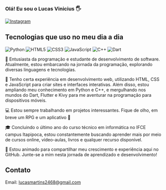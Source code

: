 
### Olá! Eu sou o Lucas Vinicius 🖐

[![Instagram](https://img.shields.io/badge/Instagram-E4405F?style=for-the-badge&logo=instagram&logoColor=white)](https://www.instagram.com/lucasmartins1560/)

## Tecnologias que uso no meu dia a dia

<div style="display: inline-block;">
    <img align="center" alt="Python" src="https://img.shields.io/badge/Python-3776AB?style=for-the-badge&logo=python&logoColor=white">
    <img align="center" alt="HTML5" src="https://img.shields.io/badge/HTML5-E34F26?style=for-the-badge&logo=html5&logoColor=white">
    <img align="center" alt="CSS3" src="https://img.shields.io/badge/CSS3-1572B6?style=for-the-badge&logo=css3&logoColor=white">
    <img align="center" alt="JavaScript" src="https://img.shields.io/badge/JavaScript-F7DF1E?style=for-the-badge&logo=javascript&logoColor=black">
    <img align="center" alt="C++" src="https://img.shields.io/badge/C%2B%2B-00599C?style=for-the-badge&logo=c%2B%2B&logoColor=white">
    <img align="center" alt="Dart" src="https://img.shields.io/badge/Dart-0175C2?style=for-the-badge&logo=dart&logoColor=white">
</div><br/>

👋 Entusiasta da programação e estudante de desenvolvimento de software. Atualmente, estou embarcando na jornada da programação, explorando diversas linguagens e tecnologias.

🚀 Tenho certa experiência em desenvolvimento web, utilizando HTML, CSS e JavaScript para criar sites e interfaces interativas. Além disso, estou ampliando meu conhecimento em Python e C++, e mergulhando nos mundos do Dart, Flutter e Kivy para me aventurar na programação para dispositivos móveis.

💻 Estou sempre trabalhando em projetos interessantes. Fique de olho, em breve um RPG e um aplicativo 👀

🎓 Concluindo o último ano do curso técnico em informática no IFCE campus Itapipoca, estou constantemente buscando aprender mais por meio de cursos online, vídeo-aulas, livros e qualquer recurso disponível.

🌟 Estou animado para compartilhar meu crescimento e experiência aqui no GitHub. Junte-se a mim nesta jornada de aprendizado e desenvolvimento!

## Contato
Email: lucasmartins2468@gmail.com
